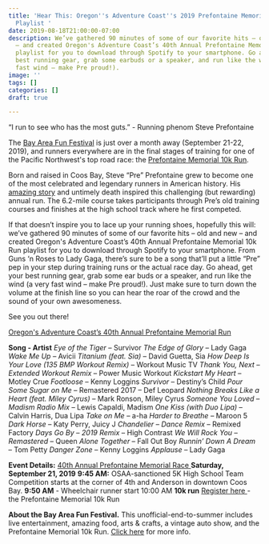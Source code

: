 ```yaml
---
title: 'Hear This: Oregon''s Adventure Coast''s 2019 Prefontaine Memorial 10k Run
  Playlist '
date: 2019-08-18T21:00:00-07:00
description: We’ve gathered 90 minutes of some of our favorite hits – old and new
  – and created Oregon's Adventure Coast’s 40th Annual Prefontaine Memorial 10k Run
  playlist for you to download through Spotify to your smartphone. Go ahead, get your
  best running gear, grab some earbuds or a speaker, and run like the wind (a very
  fast wind – make Pre proud!).
image: ''
tags: []
categories: []
draft: true

---
```

“I run to see who has the most guts.” - Running phenom Steve Prefontaine

The [Bay Area Fun Festival](https://oregonsadventurecoast.com/event/bay-area-fun-festival-2018/) is just over a month away (September 21-22, 2019), and runners everywhere are in the final stages of training for one of the Pacific Northwest's top road race: the [Prefontaine Memorial 10k Run](https://www.prefontainerun.com/).

Born and raised in Coos Bay, Steve “Pre” Prefontaine grew to become one of the most celebrated and legendary runners in American history. His [amazing story](https://www.prefontainerun.com/) and untimely death inspired this challenging (but rewarding) annual run. The 6.2-mile course takes participants through Pre’s old training courses and finishes at the high school track where he first competed.

If that doesn’t inspire you to lace up your running shoes, hopefully this will: we’ve gathered 90 minutes of some of our favorite hits – old and new – and created Oregon's Adventure Coast’s 40th Annual Prefontaine Memorial 10k Run playlist for you to download through Spotify to your smartphone. From Guns ‘n Roses to Lady Gaga, there’s sure to be a song that’ll put a little “Pre” pep in your step during training runs or the actual race day. Go ahead, get your best running gear, grab some ear buds or a speaker, and run like the wind (a very fast wind – make Pre proud!). Just make sure to turn down the volume at the finish line so you can hear the roar of the crowd and the sound of your own awesomeness.

See you out there!

[Oregon's Adventure Coast’s 40th Annual Prefontaine Memorial Run ](https://open.spotify.com/playlist/1DgVh04FWxOsFAYLe6kqIw?si=wCFWnH0wSCqRc3cp4FCUqQ+OR)

**Song - Artist**
_Eye of the Tiger_ – Survivor
_The Edge of Glory_ – Lady Gaga
_Wake Me Up_ – Avicii
_Titanium (feat. Sia)_ – David Guetta, Sia
_How Deep Is Your Love (135 BMP Workout Remix)_ – Workout Music TV
_Thank You, Next – Extended Workout Remix_ – Power Music Workout
_Kickstart My Heart_ – Motley Crue
_Footloose_ – Kenny Loggins
_Survivor_ – Destiny’s Child
_Pour Some Sugar on Me_ – Remastered 2017 – Def Leopard
_Nothing Breaks Like a Heart (feat. Miley Cyrus)_ – Mark Ronson, Miley Cyrus
_Someone You Loved – Madism Radio Mix_ – Lewis Capaldi, Madism
_One Kiss (with Duo Lipa)_ – Calvin Harris, Dua Lipa
_Take on Me_ – a-ha
_Harder to Breathe_ – Maroon 5
_Dark Horse_ – Katy Perry, Juicy J
_Chandelier – Dance Remix_ – Remixed Factory
_Days Go By – 2019 Remix_ – High Contrast
_We Will Rock You – Remastered_ – Queen
_Alone Together_ – Fall Out Boy
_Runnin’ Down A Dream_ – Tom Petty
_Danger Zone_ – Kenny Loggins
_Applause_ – Lady Gaga

**Event Details:**
[40th Annual Prefontaine Memorial Race ](https://www.prefontainerun.com/)
**Saturday, September 21, 2019**
**9:45 AM:** OSAA-sanctioned 5K High School Team Competition starts at the corner of 4th and Anderson in downtown Coos Bay.
**9:50 AM** - Wheelchair runner start 10:00 AM
**10k run** [Register here ](http://prefontainerun.com/run-information/race-details.html)- the Prefontaine Memorial 10k Run

**About the Bay Area Fun Festival.** 
This unofficial-end-to-summer includes live entertainment, amazing food, arts & crafts, a vintage auto show, and the Prefontaine Memorial 10k Run. [Click here](https://oregonsadventurecoast.com/blog/2018-bay-area-fun-festival-prefontaine-memorial-run-and-the-cruz-the-coos-coming-up--is-locked-2018-bay-area-fun-festival-prefontaine-memorial-run-and-the-cruz-the-coos-coming-up/) for more info.